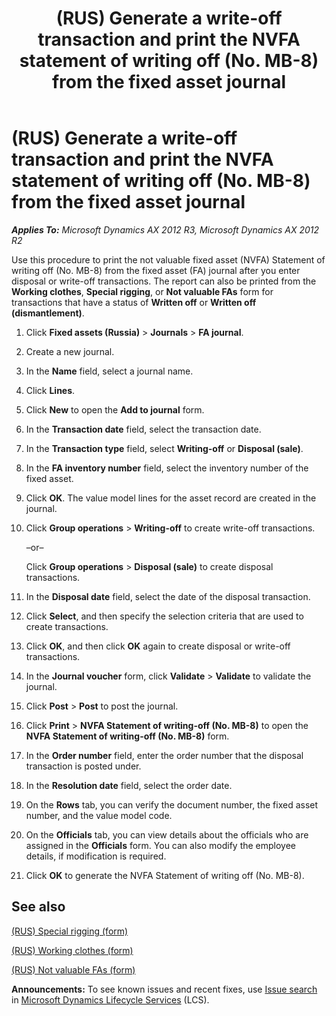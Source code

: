 ﻿---
title: (RUS) Generate a write-off transaction and print the NVFA statement of writing off (No. MB-8) from the fixed asset journal
TOCTitle: (RUS) Generate a write-off transaction and print the NVFA statement of writing off (No. MB-8) from the fixed asset journal
ms:assetid: ae3d8f22-9789-4a19-a58e-cdf3387f42cc
ms:mtpsurl: https://technet.microsoft.com/en-us/library/JJ923578(v=AX.60)
ms:contentKeyID: 52075424
ms.date: 04/18/2014
mtps_version: v=AX.60
f1_keywords:
- (RUS)
- Russia
- special rigging
- working clothes
- Write-off
---

# (RUS) Generate a write-off transaction and print the NVFA statement of writing off (No. MB-8) from the fixed asset journal 


_**Applies To:** Microsoft Dynamics AX 2012 R3, Microsoft Dynamics AX 2012 R2_

Use this procedure to print the not valuable fixed asset (NVFA) Statement of writing off (No. MB-8) from the fixed asset (FA) journal after you enter disposal or write-off transactions. The report can also be printed from the **Working clothes**, **Special rigging**, or **Not valuable FAs** form for transactions that have a status of **Written off** or **Written off (dismantlement)**.

1.  Click **Fixed assets (Russia)** \> **Journals** \> **FA journal**.

2.  Create a new journal.

3.  In the **Name** field, select a journal name.

4.  Click **Lines**.

5.  Click **New** to open the **Add to journal** form.

6.  In the **Transaction date** field, select the transaction date.

7.  In the **Transaction type** field, select **Writing-off** or **Disposal (sale)**.

8.  In the **FA inventory number** field, select the inventory number of the fixed asset.

9.  Click **OK**. The value model lines for the asset record are created in the journal.

10. Click **Group operations** \> **Writing-off** to create write-off transactions.
    
    –or–
    
    Click **Group operations** \> **Disposal (sale)** to create disposal transactions.

11. In the **Disposal date** field, select the date of the disposal transaction.

12. Click **Select**, and then specify the selection criteria that are used to create transactions.

13. Click **OK**, and then click **OK** again to create disposal or write-off transactions.

14. In the **Journal voucher** form, click **Validate** \> **Validate** to validate the journal.

15. Click **Post** \> **Post** to post the journal.

16. Click **Print** \> **NVFA Statement of writing-off (No. MB-8)** to open the **NVFA Statement of writing-off (No. MB-8)** form.

17. In the **Order number** field, enter the order number that the disposal transaction is posted under.

18. In the **Resolution date** field, select the order date.

19. On the **Rows** tab, you can verify the document number, the fixed asset number, and the value model code.

20. On the **Officials** tab, you can view details about the officials who are assigned in the **Officials** form. You can also modify the employee details, if modification is required.

21. Click **OK** to generate the NVFA Statement of writing off (No. MB-8).

## See also

[(RUS) Special rigging (form)](https://technet.microsoft.com/en-us/library/jj923264\(v=ax.60\))

[(RUS) Working clothes (form)](https://technet.microsoft.com/en-us/library/jj923545\(v=ax.60\))

[(RUS) Not valuable FAs (form)](https://technet.microsoft.com/en-us/library/jj911484\(v=ax.60\))

  
**Announcements:** To see known issues and recent fixes, use [Issue search](http://go.microsoft.com/fwlink/?linkid=389258) in [Microsoft Dynamics Lifecycle Services](http://go.microsoft.com/fwlink/?linkid=306505) (LCS).

